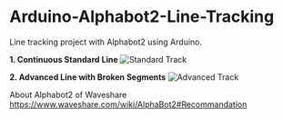 # Arduino-Alphabot2-Line-Tracking

Line tracking project with Alphabot2 using Arduino.

**1. Continuous Standard Line**
![Standard Track](https://user-images.githubusercontent.com/110002292/191732980-06dbff2d-9c0d-471c-89a8-fa5fe197f4c4.jpg)

**2. Advanced Line with Broken Segments**
![Advanced Track](https://user-images.githubusercontent.com/110002292/191733047-cdb84fae-8c88-415c-9ad4-34d2241583fc.jpg)


About Alphabot2 of Waveshare https://www.waveshare.com/wiki/AlphaBot2#Recommandation
